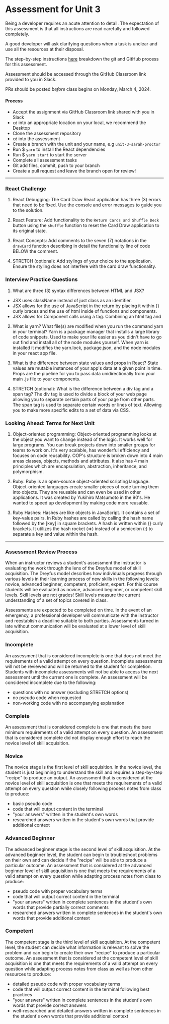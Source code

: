 # Assessment for Unit 3

Being a developer requires an acute attention to detail. The expectation of this assessment is that all instructions are read carefully and followed completely.

A good developer will ask clarifying questions when a task is unclear and use all the resources at their disposal.

The step-by-step instructions [here](https://github.com/LEARNAcademy/Syllabus/blob/main/github/assessments.md) breakdown the git and GitHub process for this assessment.

Assessment should be accessed through the GitHub Classroom link provided to you in Slack.

PRs should be posted _before_ class begins on Monday, March 4, 2024.

#### Process

- Accept the assignment via GitHub Classroom link shared with you in Slack
- `cd` into an appropriate location on your local, we recommend the Desktop
- Clone the assessment repository
- `cd` into the assessment
- Create a branch with the unit and your name, e.g `unit-3-sarah-proctor`
- Run $ `yarn` to install the React dependencies
- Run $ `yarn start` to start the server
- Complete all assessment tasks
- Git add files, commit, push to your branch
- Create a pull request and leave the branch open for review!

---

### React Challenge

1. React Debugging: The Card Draw React application has three (3) errors that need to be fixed. Use the console and error messages to guide you to the solution.

2. React Feature: Add functionality to the `Return Cards and Shuffle Deck` button using the `shuffle` function to reset the Card Draw application to its original state.

3. React Concepts: Add comments to the seven (7) notations in the `drawCard` function describing in detail the functionality line of code BELOW the comment.

4. STRETCH (optional): Add stylings of your choice to the application. Ensure the styling does not interfere with the card draw functionality.

### Interview Practice Questions

1. What are three (3) syntax differences between HTML and JSX?

- JSX uses className instead of just class as an identifier.
- JSX allows for the use of JavaScript in the return by placing it within {} curly braces and the use of html <tags><tags/> inside of functions and components.
- JSX allows for Component calls using a <Component /> tag. Combining an html tag and 

2. What is yarn? What file(s) are modified when you run the command yarn in your terminal?
Yarn is a package manager that installs a large library of code snippets. Used to make your life easier as you didn't have to go out find and install all of the node modules yourself. When yarn is installed it modifies the yarn.lock, package.json, and the node modules in your react app file.

3. What is the difference between state values and props in React?
State values are mutable instances of your app's data at a given point in time. Props are the pipeline for you to pass data unidirectionally from your main .js file to your components.

4. STRETCH (optional): What is the difference between a div tag and a span tag?
The div tag is used to divide a block of your web page allowing you to separate certain parts of your page from other parts. The span tag is used to separate certain words or lines of text. Allowing you to make more specific edits to a set of data via CSS.

### Looking Ahead: Terms for Next Unit

1. Object-oriented programming: Object-oriented programming looks at the object you want to change instead of the logic. It works well for large programs. You can break projects down into smaller groups for teams to work on. It's very scalable, has wonderful efficiency and focuses on code reusability. OOP's structure is broken down into 4 main areas classes, objects, methods and attributes. It also has 4 main principles which are encapsulation, abstraction, inheritance, and polymorphism.

2. Ruby: Ruby is an open-source object-oriented scripting language. Object-oriented languages create smaller pieces of code turning them into objects. They are reusable and can even be used in other applications. It was created by Yukihiro Matsumoto in the 90's. He wanted to speed up development by making code more reusable.

3. Ruby Hashes: Hashes are like objects in JavaScript. It contains a set of key-value pairs. In Ruby hashes are called by calling the hash name followed by the [key] in square brackets. A hash is written within {} curly brackets. It utilizes the hash rocket (=>) instead of a semicolon (:) to separate a key and value within the hash.

---

### Assessment Review Process

When an instructor reviews a student's assessment the instructor is evaluating the work through the lens of the Dreyfus model of skill acquisition. The Dreyfus model describes how individuals progress through various levels in their learning process of new skills in the following levels: novice, advanced beginner, competent, proficient, expert. For this course students will be evaluated as novice, advanced beginner, or competent skill levels. Skill levels are not grades! Skill levels measure the current understanding of a set of topics covered in class.

Assessments are expected to be completed on time. In the event of an emergency, a professional developer will communicate with the instructor and reestablish a deadline suitable to both parties. Assessments turned in late without communication will be evaluated at a lower level of skill acquisition.

### Incomplete

An assessment that is considered incomplete is one that does not meet the requirements of a valid attempt on every question. Incomplete assessments will not be reviewed and will be returned to the student for completion. Students with incomplete assessments will not be able to access the next assessment until the current one is complete. An assessment will be considered incomplete due to the following:

- questions with no answer (excluding STRETCH options)
- no pseudo code when requested
- non-working code with no accompanying explanation

### Complete

An assessment that is considered complete is one that meets the bare minimum requirements of a valid attempt on every question. An assessment that is considered complete did not display enough effort to reach the novice level of skill acquisition.

### Novice

The novice stage is the first level of skill acquisition. In the novice level, the student is just beginning to understand the skill and requires a step-by-step "recipe" to produce an output. An assessment that is considered at the novice level of skill acquisition is one that meets the requirements of a valid attempt on every question while closely following process notes from class to produce:

- basic pseudo code
- code that will output content in the terminal
- "your answers" written in the student's own words
- researched answers written in the student's own words that provide additional context

### Advanced Beginner

The advanced beginner stage is the second level of skill acquisition. At the advanced beginner level, the student can begin to troubleshoot problems on their own and can decide if the "recipe" will be able to produce a particular outcome. An assessment that is considered at the advanced beginner level of skill acquisition is one that meets the requirements of a valid attempt on every question while adapting process notes from class to produce:

- pseudo code with proper vocabulary terms
- code that will output correct content in the terminal
- "your answers" written in complete sentences in the student's own words that provide partially correct comments
- researched answers written in complete sentences in the student's own words that provide additional context

### Competent

The competent stage is the third level of skill acquisition. At the competent level, the student can decide what information is relevant to solve the problem and can begin to create their own "recipe" to produce a particular outcome. An assessment that is considered at the competent level of skill acquisition is one that meets the requirements of a valid attempt on every question while adapting process notes from class as well as from other resources to produce:

- detailed pseudo code with proper vocabulary terms
- code that will output correct content in the terminal following best practices
- "your answers" written in complete sentences in the student's own words that provide correct answers
- well-researched and detailed answers written in complete sentences in the student's own words that provide additional context
